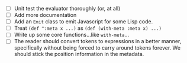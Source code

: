 - [ ] Unit test the evaluator thoroughly (or, at all)
- [ ] Add more documentation
- [ ] Add an `Emit` class to emit Javascript for some Lisp code.
- [ ] Treat `(def ^:meta x ...)` as `(def (with-meta :meta x) ...)`
- [ ] Write up some core functions...like `with-meta`...
- [ ] The reader should convert tokens to expressions in a better
      manner, specifically without being forced to carry around tokens
      forever. We should stick the position information in the metadata.
